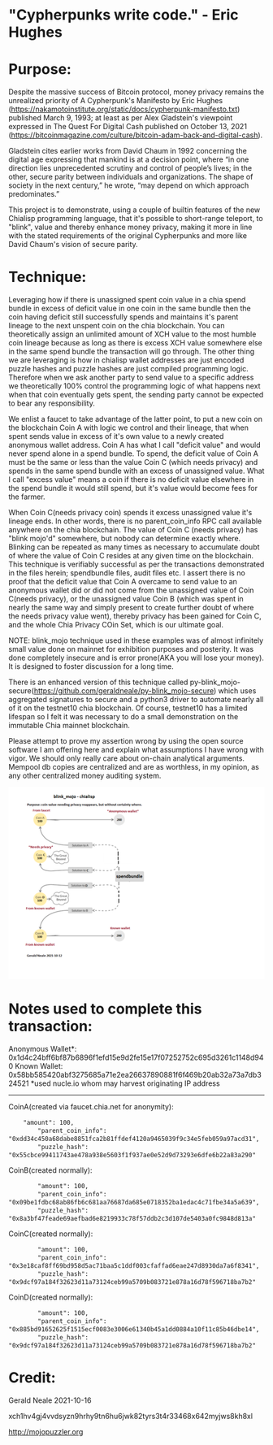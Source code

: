 "Cypherpunks write code." - Eric Hughes
==

Purpose: 
==
Despite the massive success of Bitcoin protocol, money privacy remains the unrealized priority of 
A Cypherpunk's Manifesto by Eric Hughes (https://nakamotoinstitute.org/static/docs/cypherpunk-manifesto.txt) published March 9, 1993; 
at least as per Alex Gladstein's viewpoint expressed in The Quest For Digital Cash published on October 13, 2021 (https://bitcoinmagazine.com/culture/bitcoin-adam-back-and-digital-cash).

Gladstein cites earlier works from David Chaum in 1992 concerning the digital age expressing that mankind is at a decision point, 
where “in one direction lies unprecedented scrutiny and control of people’s lives; 
in the other, secure parity between individuals and organizations. 
The shape of society in the next century,” he wrote, “may depend on which approach predominates.”

This project is to demonstrate, using a couple of builtin features of the new Chialisp programming language, 
that it's possible to short-range teleport, to "blink", value and thereby enhance money privacy,
making it more in line with the stated requirements of the original Cypherpunks and more like David Chaum's vision of secure parity.

Technique: 
==
Leveraging how if there is unassigned spent coin value in a chia spend bundle in excess of deficit value in one coin in the same bundle then the coin having deficit still successfully spends and maintains it's parent lineage to the next unspent coin on the chia blockchain. You can theoretically assign an unlimited amount of XCH value to the most humble coin lineage because as long as there is excess XCH value somewhere else in the same spend bundle the transaction will go through.
The other thing we are leveraging is how in chialisp wallet addresses are just encoded puzzle hashes and puzzle hashes are just compiled programming logic. Therefore when we ask another party to send value to a specific address we theoretically 100% control the programming logic of what happens next when that coin eventually gets spent, the sending party cannot be expected to bear any responsibility.

We enlist a faucet to take advantage of the latter point, to put a new coin on the blockchain Coin A with logic we control and their lineage, that when spent sends value in excess of it's own value to a newly created anonymous wallet address. Coin A has what I call "deficit value" and would never spend alone in a spend bundle. 
To spend, the deficit value of Coin A must be the same or less than the value Coin C (which needs privacy) and spends in the same spend bundle with an excess of unassigned value. What I call "excess value" means a coin if there is no deficit value elsewhere in the spend bundle it would still spend, but it's value would become fees for the farmer.  

When Coin C(needs privacy coin) spends it excess unassigned value it's lineage ends. In other words, there is no parent_coin_info RPC call available anywhere on the chia blockchain.
The value of Coin C (needs privacy) has "blink mojo'd" somewhere, but nobody can determine exactly where.
Blinking can be repeated as many times as necessary to accumulate doubt of where the value of Coin C resides at any given time on the blockchain.
This technique is verifiably successful as per the transactions demonstrated in the files herein; spendbundle files, audit files etc. 
I assert there is no proof that the deficit value that Coin A overcame to send value to an anonymous wallet did or did not come from the unassigned value of Coin C(needs privacy), 
or the unassigned value Coin B (which was spent in nearly the same way and simply present to create further doubt of where the needs privacy value went),
thereby privacy has been gained for Coin C, and the whole Chia Privacy COin Set, which is our ultimate goal.

NOTE: blink_mojo technique used in these examples was of almost infinitely small value done on mainnet for exhibition purposes and posterity. It was done completely insecure and is error prone(AKA you will lose your money). It is designed to foster discussion for a long time.

There is an enhanced version of this technique called py-blink_mojo-secure(https://github.com/geraldneale/py-blink_mojo-secure) which uses aggregated signatures to secure and a python3 driver to automate nearly all of it on the testnet10 chia blockchain. Of course, testnet10 has a limited lifespan so I felt it was necessary to do a small demonstration on the immutable Chia mainnet blockchain.

Please attempt to prove my assertion wrong by using the open source software I am offering here and explain what assumptions I have wrong with vigor. We should only really care about on-chain analytical arguments. Mempool db copies are centralized and are as worthless, in my opinion, as any other centralized money auditing system. 

![Alt text](blink_mojo-graphic.png?raw=true "Blink Mojo - Graph")

Notes used to complete this transaction:
==
Anonymous Wallet*: 0x1d4c24bff6bf87b6896f1efd15e9d2fe15e17f07252752c695d3261c1148d940
Known Wallet: 0x58bb585420abf3275685a71e2ea26637890881f6f469b20ab32a73a7db324521
*used nucle.io whom may harvest originating IP address

----------
CoinA(created via faucet.chia.net for anonymity):

	    "amount": 100,
            "parent_coin_info": "0xdd34c450a68dabe8851fca2b81ffdef4120a9465039f9c34e5feb059a97acd31",
            "puzzle_hash": "0x55cbce99411743ae478a938e5603f1f937ae0e52d9d73293e6dfe6b22a83a290"
	    
CoinB(created normally):

            "amount": 100,
            "parent_coin_info": "0x09be1fdbc68ab86fb6c681aa76687da685e0718352ba1edac4c71fbe34a5a639",
            "puzzle_hash": "0x8a3bf47feade69aefbad6e8219933c78f57ddb2c3d107de5403a0fc9848d813a"
	    
CoinC(created normally):

            "amount": 100,
            "parent_coin_info": "0x3e18caf8ff69bd958d5ac71baa5c1ddf003cfaffad6eae247d8930da7a6f8341",
            "puzzle_hash": "0x9dcf97a184f32623d11a73124ceb99a5709b083721e878a16d78f596718ba7b2"
	    
CoinD(created normally):

            "amount": 100,
            "parent_coin_info": "0x885bd91652625f1515ecf0083e3006e61340b45a1dd0884a10f11c85b46dbe14",
            "puzzle_hash": "0x9dcf97a184f32623d11a73124ceb99a5709b083721e878a16d78f596718ba7b2"

Credit:
==
Gerald Neale 2021-10-16

xch1hv4gj4vvdsyzn9hrhy9tn6hu6jwk82tyrs3t4r33468x642myjws8kh8xl

http://mojopuzzler.org

